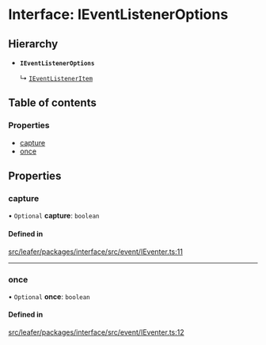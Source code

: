 # Interface: IEventListenerOptions

## Hierarchy

- **`IEventListenerOptions`**

  ↳ [`IEventListenerItem`](IEventListenerItem.md)

## Table of contents

### Properties

- [capture](IEventListenerOptions.md#capture)
- [once](IEventListenerOptions.md#once)

## Properties

### capture

• `Optional` **capture**: `boolean`

#### Defined in

[src/leafer/packages/interface/src/event/IEventer.ts:11](https://github.com/leaferjs/leafer/blob/c0a3cd1f6ba179c1348a90558ab02097cb535d9a/packages/interface/src/event/IEventer.ts#L11)

___

### once

• `Optional` **once**: `boolean`

#### Defined in

[src/leafer/packages/interface/src/event/IEventer.ts:12](https://github.com/leaferjs/leafer/blob/c0a3cd1f6ba179c1348a90558ab02097cb535d9a/packages/interface/src/event/IEventer.ts#L12)
